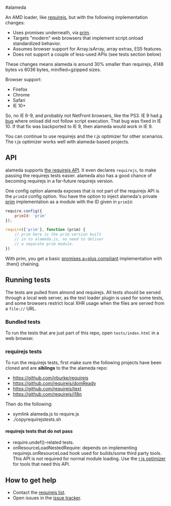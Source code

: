 #alameda

An AMD loader, like [requirejs](http://requirejs.org), but with the following
implementation changes:

* Uses promises underneath, via [prim](https://github.com/requirejs/prim).
* Targets "modern" web browsers that implement script.onload standardized behavior.
* Assumes browser support for Array.isArray, array extras, ES5 features.
* Does not support a couple of less-used APIs (see tests section below)

These changes means alameda is around 30% smaller than requirejs, 4148 bytes vs 6036 bytes, minified+gzipped sizes.

Browser support:

* Firefox
* Chrome
* Safari
* IE 10+

So, no IE 6-9, and probably not NetFront browsers, like the PS3. IE 9 had
[a bug](http://connect.microsoft.com/IE/feedback/details/648057/script-onload-event-is-not-fired-immediately-after-script-execution)
where onload did not follow script execution. That bug was fixed in IE 10. If that fix was backported to IE 9, then alameda would work in IE 9.

You can continue to use requirejs and the r.js optimizer for other scenarios.
The r.js optimizer works well with alameda-based projects.

## API

alameda supports [the requirejs API](http://requirejs.org/docs/api.html). It even
declares `requirejs`, to make passing the requirejs tests easier. alameda also
has a good chance of becoming requirejs in a far-future requirejs version.

One config option alameda exposes that is not part of the requirejs API is the
`primId` config option. You have the option to inject alameda's private
[prim](https://github.com/requirejs/prim) implementation as a module with the
ID given in `primId`:

```javascript
require.config({
    primId: 'prim'
});

require(['prim'], function (prim) {
    // prim here is the prim version built
    // in to alameda.js, no need to deliver
    // a separate prim module.
})
```

With prim, you get a basic [promises a+plus compliant](https://github.com/promises-aplus/promises-tests) implementation with .then() chaining.

## Running tests

The tests are pulled from almond and requirejs. All tests should be served
through a local web server, as the text loader plugin is used for some tests,
and some browsers restrict local XHR usage when the files are served from
a `file://` URL.

### Bundled tests

To run the tests that are just part of this repo, open `tests/index.html` in
a web browser.

### requirejs tests

To run the requirejs tests, first make sure the following projects have been cloned and are **siblings** to the the alameda repo:

* https://github.com/jrburke/requirejs
* https://github.com/requirejs/domReady
* https://github.com/requirejs/text
* https://github.com/requirejs/i18n

Then do the following:

* symlink alameda.js to require.js
* ./copyrequirejstests.sh

#### requirejs tests that do not pass

* require.undef()-related tests.
* onResourceLoadNestedRequire: depends on implementing requirejs.onResourceLoad
hook used for builds/some third party tools. This API is not required for normal
module loading. Use the [r.js optimizer](http://requirejs.org/docs/optimization.html)
for tools that need this API.

## How to get help

* Contact the [requirejs list](https://groups.google.com/group/requirejs).
* Open issues in the [issue tracker](https://github.com/requirejs/alameda/issues).
